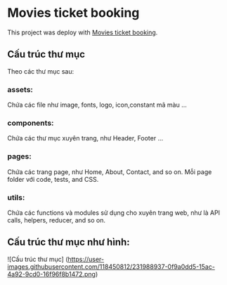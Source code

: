 # Movies ticket booking

This project was deploy with [Movies ticket booking](https://#).

## Cấu trúc thư mục

Theo các thư mục sau:

### assets:

Chứa các file như image, fonts, logo, icon,constant mã màu ...

### components:

Chứa các thư mục xuyên trang, như Header, Footer ...

### pages: 

Chứa các trang page, như Home, About, Contact, and so on. Mỗi page folder với code, tests, and CSS.

### utils: 

Chứa các functions và modules sử dụng cho xuyên trang web, như là API calls, helpers, reducer, and so on.

## Cấu trúc thư mục như hình:

![Cấu trúc thư mục] (https://user-images.githubusercontent.com/118450812/231988937-0f9a0dd5-15ac-4a92-9cd0-16f96f8b1472.png)